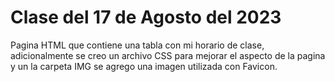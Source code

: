 # Clase del 17 de Agosto del 2023

Pagina HTML que contiene una tabla con mi horario de clase, adicionalmente se creo un archivo CSS para mejorar el aspecto
de la pagina y un la carpeta IMG se agrego una imagen utilizada con Favicon.
